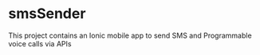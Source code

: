 # smsSender
This project contains an Ionic mobile app to send SMS and Programmable voice calls via APIs
